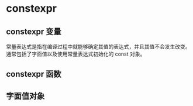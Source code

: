 # constexpr

## constexpr 变量

常量表达式是指在编译过程中就能够确定其值的表达式，并且其值不会发生改变。通常包括了字面值以及使用常量表达式初始化的 const 对象。

## constexpr 函数

## 字面值对象